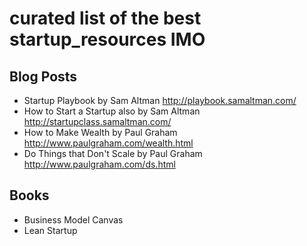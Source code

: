 # curated list of the best startup_resources IMO

## Blog Posts
* Startup Playbook by Sam Altman http://playbook.samaltman.com/
* How to Start a Startup also by Sam Altman http://startupclass.samaltman.com/
* How to Make Wealth by Paul Graham http://www.paulgraham.com/wealth.html
* Do Things that Don't Scale by Paul Graham http://www.paulgraham.com/ds.html

## Books
* Business Model Canvas
* Lean Startup
